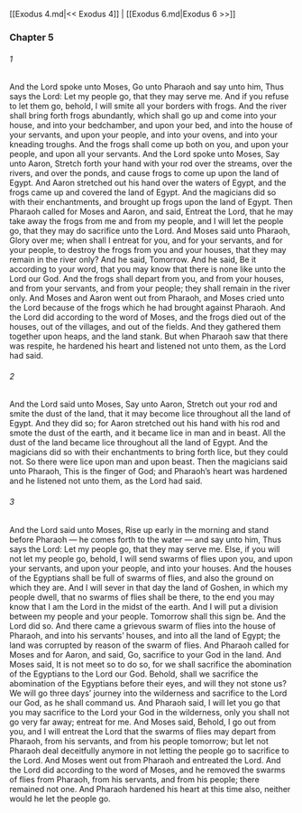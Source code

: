[[Exodus 4.md|<< Exodus 4]]  |  [[Exodus 6.md|Exodus 6 >>]]

### Chapter 5
###### 1
And the Lord spoke unto Moses, Go unto Pharaoh and say unto him, Thus says the Lord: Let my people go, that they may serve me. And if you refuse to let them go, behold, I will smite all your borders with frogs. And the river shall bring forth frogs abundantly, which shall go up and come into your house, and into your bedchamber, and upon your bed, and into the house of your servants, and upon your people, and into your ovens, and into your kneading troughs. And the frogs shall come up both on you, and upon your people, and upon all your servants. And the Lord spoke unto Moses, Say unto Aaron, Stretch forth your hand with your rod over the streams, over the rivers, and over the ponds, and cause frogs to come up upon the land of Egypt. And Aaron stretched out his hand over the waters of Egypt, and the frogs came up and covered the land of Egypt. And the magicians did so with their enchantments, and brought up frogs upon the land of Egypt. Then Pharaoh called for Moses and Aaron, and said, Entreat the Lord, that he may take away the frogs from me and from my people, and I will let the people go, that they may do sacrifice unto the Lord. And Moses said unto Pharaoh, Glory over me; when shall I entreat for you, and for your servants, and for your people, to destroy the frogs from you and your houses, that they may remain in the river only? And he said, Tomorrow. And he said, Be it according to your word, that you may know that there is none like unto the Lord our God. And the frogs shall depart from you, and from your houses, and from your servants, and from your people; they shall remain in the river only. And Moses and Aaron went out from Pharaoh, and Moses cried unto the Lord because of the frogs which he had brought against Pharaoh. And the Lord did according to the word of Moses, and the frogs died out of the houses, out of the villages, and out of the fields. And they gathered them together upon heaps, and the land stank. But when Pharaoh saw that there was respite, he hardened his heart and listened not unto them, as the Lord had said.

###### 2
And the Lord said unto Moses, Say unto Aaron, Stretch out your rod and smite the dust of the land, that it may become lice throughout all the land of Egypt. And they did so; for Aaron stretched out his hand with his rod and smote the dust of the earth, and it became lice in man and in beast. All the dust of the land became lice throughout all the land of Egypt. And the magicians did so with their enchantments to bring forth lice, but they could not. So there were lice upon man and upon beast. Then the magicians said unto Pharaoh, This is the finger of God; and Pharaoh’s heart was hardened and he listened not unto them, as the Lord had said.

###### 3
And the Lord said unto Moses, Rise up early in the morning and stand before Pharaoh — he comes forth to the water — and say unto him, Thus says the Lord: Let my people go, that they may serve me. Else, if you will not let my people go, behold, I will send swarms of flies upon you, and upon your servants, and upon your people, and into your houses. And the houses of the Egyptians shall be full of swarms of flies, and also the ground on which they are. And I will sever in that day the land of Goshen, in which my people dwell, that no swarms of flies shall be there, to the end you may know that I am the Lord in the midst of the earth. And I will put a division between my people and your people. Tomorrow shall this sign be. And the Lord did so. And there came a grievous swarm of flies into the house of Pharaoh, and into his servants’ houses, and into all the land of Egypt; the land was corrupted by reason of the swarm of flies. And Pharaoh called for Moses and for Aaron, and said, Go, sacrifice to your God in the land. And Moses said, It is not meet so to do so, for we shall sacrifice the abomination of the Egyptians to the Lord our God. Behold, shall we sacrifice the abomination of the Egyptians before their eyes, and will they not stone us? We will go three days’ journey into the wilderness and sacrifice to the Lord our God, as he shall command us. And Pharaoh said, I will let you go that you may sacrifice to the Lord your God in the wilderness, only you shall not go very far away; entreat for me. And Moses said, Behold, I go out from you, and I will entreat the Lord that the swarms of flies may depart from Pharaoh, from his servants, and from his people tomorrow; but let not Pharaoh deal deceitfully anymore in not letting the people go to sacrifice to the Lord. And Moses went out from Pharaoh and entreated the Lord. And the Lord did according to the word of Moses, and he removed the swarms of flies from Pharaoh, from his servants, and from his people; there remained not one. And Pharaoh hardened his heart at this time also, neither would he let the people go.